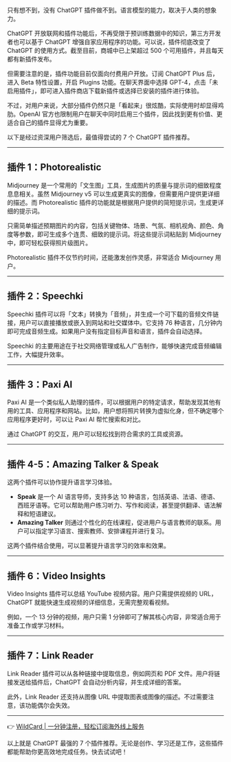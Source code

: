 只有想不到，没有 ChatGPT 插件做不到。语言模型的能力，取决于人类的想象力。

ChatGPT 开放联网和插件功能后，不再受限于预训练数据中的知识，第三方开发者也可以基于 ChatGPT 增强自家应用程序的功能。可以说，插件彻底改变了 ChatGPT 的使用方式。截至目前，商城中已上架超过 500 个可用插件，并且每天都有新插件发布。

但需要注意的是，插件功能目前仅面向付费用户开放。订阅 ChatGPT Plus 后，进入 Beta 特性设置，开启 Plugins 功能。在聊天界面中选择 GPT-4，点击「未启用插件」，即可进入插件商店下载新插件或选择已安装的插件进行体验。

不过，对用户来说，大部分插件仍然只是「看起来」很炫酷，实际使用时却显得鸡肋。OpenAI 官方也限制用户在聊天中同时启用三个插件，因此找到更有价值、更适合自己的插件显得尤为重要。

以下是经过资深用户筛选后，最值得尝试的 7 个 ChatGPT 插件推荐。

---

## 插件 1：Photorealistic

Midjourney 是一个常用的「文生图」工具，生成图片的质量与提示词的细致程度息息相关。虽然 Midjourney v5 可以生成更真实的图像，但需要用户提供更详细的描述。而 Photorealistic 插件的功能就是根据用户提供的简短提示词，生成更详细的提示词。

只需简单描述预期图片的内容，包括关键物体、场景、气氛、相机视角、颜色、角度等参数，即可生成多个连贯、细致的提示词。将这些提示词粘贴到 Midjourney 中，即可轻松获得照片级图片。

Photorealistic 插件不仅节约时间，还能激发创作灵感，非常适合 Midjourney 用户。

---

## 插件 2：Speechki

Speechki 插件可以将「文本」转换为「音频」，并生成一个可下载的音频文件链接，用户可以直接播放或嵌入到网站和社交媒体中。它支持 76 种语言，几分钟内即可完成音频生成。如果用户没有指定目标声音和语言，插件会自动选择。

Speechki 的主要用途在于社交网络管理或私人广告制作，能够快速完成音频编辑工作，大幅提升效率。

---

## 插件 3：Paxi AI

Paxi AI 是一个类似私人助理的插件，可以根据用户的特定请求，帮助发现其他有用的工具、应用程序和网站。比如，用户想将照片转换为虚拟化身，但不确定哪个应用程序更好时，可以让 Paxi AI 帮忙搜索和对比。

通过 ChatGPT 的交互，用户可以轻松找到符合需求的工具或资源。

---

## 插件 4-5：Amazing Talker & Speak

这两个插件可以协作提升语言学习体验。

- **Speak** 是一个 AI 语言导师，支持多达 10 种语言，包括英语、法语、德语、西班牙语等。它可以帮助用户练习听力、写作和阅读，甚至提供翻译、语法解释和短语建议。
- **Amazing Talker** 则通过个性化的在线课程，促进用户与语言教师的联系。用户可以指定学习语言、搜索教师、安排课程并进行复习。

这两个插件结合使用，可以显著提升语言学习的效率和效果。

---

## 插件 6：Video Insights

Video Insights 插件可以总结 YouTube 视频内容。用户只需提供视频的 URL，ChatGPT 就能快速生成视频的详细信息，无需完整观看视频。

例如，一个 13 分钟的视频，用户只需 1 分钟即可了解其核心内容，非常适合用于准备工作或学习材料。

---

## 插件 7：Link Reader

Link Reader 插件可以从各种链接中提取信息，例如网页和 PDF 文件。用户将链接发送给插件后，ChatGPT 会自动分析内容，并生成详细的答案。

此外，Link Reader 还支持从图像 URL 中提取图表或图像的描述。不过需要注意，该功能偶尔会失效。

---

👉 [WildCard | 一分钟注册，轻松订阅海外线上服务](https://bit.ly/bewildcard)

以上就是 ChatGPT 最强的 7 个插件推荐。无论是创作、学习还是工作，这些插件都能帮助你更高效地完成任务。快去试试吧！